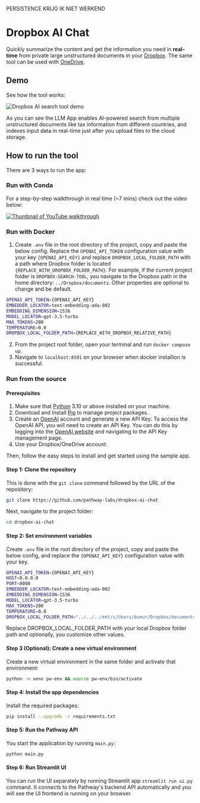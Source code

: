 PERSISTENCE KRIJG IK NIET WERKEND
# Dropbox AI Chat

Quickly summarize the content and get the information you need in **real-time** from private large unstructured documents in your [Dropbox](https://dropbox.com/). The same tool can be used with [OneDrive](https://onedrive.live.com/login/).

## Demo

See how the tool works:

![Dropbox AI search tool demo](assets/dropbox-ai-search-tool.gif)

As you can see the LLM App enables AI-powered search from multiple unstructured documents like tax information from different countries, and indexes input data in real-time just after you upload files to the cloud storage.

## How to run the tool

There are 3 ways to run the app:

### Run with Conda

For a step-by-step walkthrough in real time (~7 mins) check out the video below:

[![Thumbnail of YouTube walkthrough](assets/yt-thumbnail.png)](https://youtu.be/PbSAYHi5gnM?si=GAi3hYFTiJMO0EQH)

### Run with Docker

1. Create `.env` file in the root directory of the project, copy and paste the below config. Replace the `OPENAI_API_TOKEN` configuration value with your key `{OPENAI_API_KEY}` and replace `DROPBOX_LOCAL_FOLDER_PATH` with a path where Dropbox folder is located `{REPLACE_WITH_DROPBOX_FOLDER_PATH}`. For example, if the current project folder is `DROPBOX-SEARCH-TOOL`, you navigate to the Dropbox path in the home directory: `../Dropbox/documents`. Other properties are optional to change and be default.

```bash
OPENAI_API_TOKEN={OPENAI_API_KEY}
EMBEDDER_LOCATOR=text-embedding-ada-002
EMBEDDING_DIMENSION=1536
MODEL_LOCATOR=gpt-3.5-turbo
MAX_TOKENS=200
TEMPERATURE=0.0
DROPBOX_LOCAL_FOLDER_PATH={REPLACE_WITH_DROPBOX_RELATIVE_PATH}
```

2. From the project root folder, open your terminal and run `docker compose up`.
3. Navigate to `localhost:8501` on your browser when docker installion is successful.

### Run from the source

#### Prerequisites

1. Make sure that [Python](https://www.python.org/downloads/) 3.10 or above installed on your machine.
2. Download and Install [Pip](https://pip.pypa.io/en/stable/installation/) to manage project packages.
3. Create an [OpenAI](https://openai.com/) account and generate a new API Key: To access the OpenAI API, you will need to create an API Key. You can do this by logging into the [OpenAI website](https://openai.com/product) and navigating to the API Key management page.
4. Use your Dropbox/OneDrive account.

Then, follow the easy steps to install and get started using the sample app.

#### Step 1: Clone the repository

This is done with the `git clone` command followed by the URL of the repository:

```bash
git clone https://github.com/pathway-labs/dropbox-ai-chat
```

Next,  navigate to the project folder:

```bash
cd dropbox-ai-chat
```

#### Step 2: Set environment variables

Create `.env` file in the root directory of the project, copy and paste the below config, and replace the `{OPENAI_API_KEY}` configuration value with your key.

```bash
OPENAI_API_TOKEN={OPENAI_API_KEY}
HOST=0.0.0.0
PORT=8080
EMBEDDER_LOCATOR=text-embedding-ada-002
EMBEDDING_DIMENSION=1536
MODEL_LOCATOR=gpt-3.5-turbo
MAX_TOKENS=200
TEMPERATURE=0.0
DROPBOX_LOCAL_FOLDER_PATH="../../../mnt/c/Users/bumur/Dropbox/documents"
```

Replace DROPBOX_LOCAL_FOLDER_PATH with your local Dropbox folder path and optionally, you customize other values.

#### Step 3 (Optional): Create a new virtual environment

Create a new virtual environment in the same folder and activate that environment:

```bash
python -m venv pw-env && source pw-env/bin/activate
```

#### Step 4: Install the app dependencies

Install the required packages:

```bash
pip install --upgrade -r requirements.txt
```

#### Step 5: Run the Pathway API

You start the application by running `main.py`:

```bash
python main.py
```

#### Step 6: Run Streamlit UI

You can run the UI separately by running Streamlit app
`streamlit run ui.py` command. It connects to the Pathway's backend API automatically and you will see the UI frontend is running on your browser.
